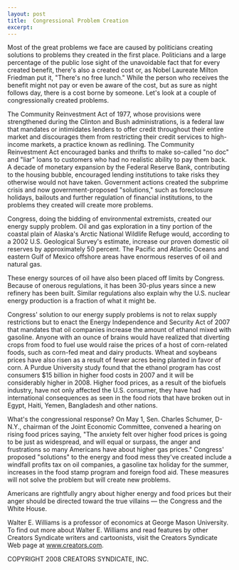 ```yaml
---
layout: post
title:  Congressional Problem Creation
excerpt:
---
```


Most of the great problems we face are caused by politicians creating solutions to problems they created in the first place. Politicians and a large percentage of the public lose sight of the unavoidable fact that for every created benefit, there's also a created cost or, as Nobel Laureate Milton Friedman put it, "There's no free lunch." While the person who receives the benefit might not pay or even be aware of the cost, but as sure as night follows day, there is a cost borne by someone. Let's look at a couple of congressionally created problems.

The Community Reinvestment Act of 1977, whose provisions were strengthened during the Clinton and Bush administrations, is a federal law that mandates or intimidates lenders to offer credit throughout their entire market and discourages them from restricting their credit services to high-income markets, a practice known as redlining. The Community Reinvestment Act encouraged banks and thrifts to make so-called "no doc" and "liar" loans to customers who had no realistic ability to pay them back. A decade of monetary expansion by the Federal Reserve Bank, contributing to the housing bubble, encouraged lending institutions to take risks they otherwise would not have taken. Government actions created the subprime crisis and now government-proposed "solutions," such as foreclosure holidays, bailouts and further regulation of financial institutions, to the problems they created will create more problems.

Congress, doing the bidding of environmental extremists, created our energy supply problem. Oil and gas exploration in a tiny portion of the coastal plain of Alaska's Arctic National Wildlife Refuge would, according to a 2002 U.S. Geological Survey's estimate, increase our proven domestic oil reserves by approximately 50 percent. The Pacific and Atlantic Oceans and eastern Gulf of Mexico offshore areas have enormous reserves of oil and natural gas.

 These energy sources of oil have also been placed off limits by Congress. Because of onerous regulations, it has been 30-plus years since a new refinery has been built. Similar regulations also explain why the U.S. nuclear energy production is a fraction of what it might be.

Congress' solution to our energy supply problems is not to relax supply restrictions but to enact the Energy Independence and Security Act of 2007 that mandates that oil companies increase the amount of ethanol mixed with gasoline. Anyone with an ounce of brains would have realized that diverting crops from food to fuel use would raise the prices of a host of corn-related foods, such as corn-fed meat and dairy products. Wheat and soybeans prices have also risen as a result of fewer acres being planted in favor of corn. A Purdue University study found that the ethanol program has cost consumers $15 billion in higher food costs in 2007 and it will be considerably higher in 2008. Higher food prices, as a result of the biofuels industry, have not only affected the U.S. consumer, they have had international consequences as seen in the food riots that have broken out in Egypt, Haiti, Yemen, Bangladesh and other nations.

What's the congressional response? On May 1, Sen. Charles Schumer, D-N.Y., chairman of the Joint Economic Committee, convened a hearing on rising food prices saying, "The anxiety felt over higher food prices is going to be just as widespread, and will equal or surpass, the anger and frustrations so many Americans have about higher gas prices." Congress' proposed "solutions" to the energy and food mess they've created include a windfall profits tax on oil companies, a gasoline tax holiday for the summer, increases in the food stamp program and foreign food aid. These measures will not solve the problem but will create new problems.

Americans are rightfully angry about higher energy and food prices but their anger should be directed toward the true villains — the Congress and the White House.

Walter E. Williams is a professor of economics at George Mason University. To find out more about Walter E. Williams and read features by other Creators Syndicate writers and cartoonists, visit the Creators Syndicate Web page at www.creators.com.

COPYRIGHT 2008 CREATORS SYNDICATE, INC.
